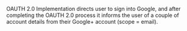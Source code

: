 OAUTH 2.0 Implementation directs user to sign into Google, and after completing the OAUTH 2.0 process
  it informs the user of a couple of account details from their Google+ account (scope = email).
